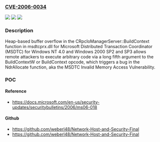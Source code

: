 ### [CVE-2006-0034](https://cve.mitre.org/cgi-bin/cvename.cgi?name=CVE-2006-0034)
![](https://img.shields.io/static/v1?label=Product&message=n%2Fa&color=blue)
![](https://img.shields.io/static/v1?label=Version&message=n%2Fa&color=blue)
![](https://img.shields.io/static/v1?label=Vulnerability&message=n%2Fa&color=brighgreen)

### Description

Heap-based buffer overflow in the CRpcIoManagerServer::BuildContext function in msdtcprx.dll for Microsoft Distributed Transaction Coordinator (MSDTC) for Windows NT 4.0 and Windows 2000 SP2 and SP3 allows remote attackers to execute arbitrary code via a long fifth argument to the BuildContextW or BuildContext opcode, which triggers a bug in the NdrAllocate function, aka the MSDTC Invalid Memory Access Vulnerability.

### POC

#### Reference
- https://docs.microsoft.com/en-us/security-updates/securitybulletins/2006/ms06-018

#### Github
- https://github.com/weberl48/Network-Host-and-Security-Final
- https://github.com/weberl48/Network-Host-and-Security-Final

